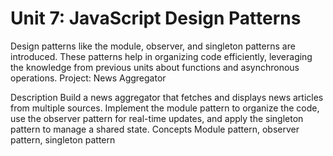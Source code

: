 # Unit 7: JavaScript Design Patterns

Design patterns like the module, observer, and singleton patterns are introduced. These patterns help in organizing code efficiently, leveraging the knowledge from previous units about functions and asynchronous operations.
Project: News Aggregator

Description
    Build a news aggregator that fetches and displays news articles from multiple sources. Implement the module pattern to organize the code, use the observer pattern for real-time updates, and apply the singleton pattern to manage a shared state.
Concepts
    Module pattern, observer pattern, singleton pattern 